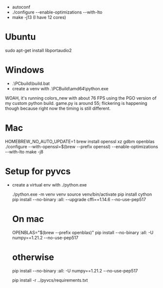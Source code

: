 - autoconf
- ./configure --enable-optimizations --with-lto
- make -j13 (I have 12 cores)

Ubuntu
=====
sudo apt-get install libportaudio2


Windows
=======
- .\PCbuild\build.bat
- create a venv with .\PCBuild\amd64\python.exe

WOAH, it's running colors_new with about 76 FPS using the PGO version of my custom python build.
game.py is around 55; flickering is happening though because right now the timing is still different.


Mac
===
HOMEBREW_NO_AUTO_UPDATE=1 brew install openssl xz gdbm openblas
./configure --with-openssl=$(brew --prefix openssl) --enable-optimizations --with-lto
make -j8


Setup for pyvcs
===============

- create a virtual env with ./python.exe

    ./python.exe -m venv venv
    source venv/bin/activate
    pip install cython
    pip install --no-binary :all: --upgrade cffi==1.14.6 --no-use-pep517

    # On mac
    OPENBLAS="$(brew --prefix openblas)" pip install --no-binary :all: -U numpy==1.21.2 --no-use-pep517
    # otherwise
    pip install --no-binary :all: -U numpy==1.21.2 --no-use-pep517

    pip install -r ../pyvcs/requirements.txt

